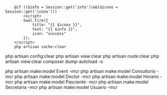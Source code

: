         @if (($info = Session::get('info'))&&($icono = Session::get('icono')))
            <script>
            Swal.fire({
                title: "{{ $icono }}",
                text: "{{ $info }}",
                icon: "success"
            });
        </script>
        php artisan cache:clear

php artisan config:clear
php artisan view:clear
php artisan route:clear
php artisan view:clear
composer dump-autoload -o


php artisan make:model Event -mcr
php artisan make:model Consultorio -mcr
php artisan make:model Doctor -mcr
php artisan make:model Horario -mcr
php artisan make:model Pasciente -mcr
php artisan make:model Secretaria -mcr
php artisan make:model Usuario -mcr